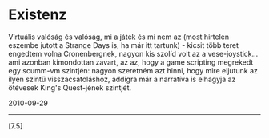 # Existenz

Virtuális valóság és valóság, mi a játék és mi nem az (most hirtelen eszembe jutott a Strange Days is, ha már itt tartunk) - kicsit több teret engedtem volna Cronenbergnek, nagyon kis szolíd volt az a vese-joystick... ami azonban kimondottan zavart, az az, hogy a game scripting megrekedt egy scumm-vm szintjén: nagyon szeretném azt hinni, hogy mire eljutunk az ilyen szintű visszacsatoláshoz, addigra már a narratíva is elhagyja az ötévesek King's Quest-jének szintjét.


2010-09-29 

----

[7.5]

